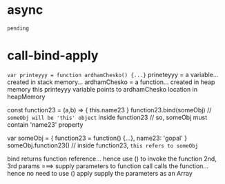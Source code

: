 # async
    pending

# call-bind-apply

`var printeyyy = function ardhamChesko() {...}`
    prineteyyy = a variable... created in stack memory... 
    ardhamChesko = a function... created in heap memory
    this printeyyy variable points to ardhamChesko location in heapMemory

<!-- approach 1 -->
const function23 = (a,b) => { this.name23 }
function23.bind(someObj)                            // `someObj will be 'this' object` inside function23
                                                    // so, someObj must contain 'name23' property

<!-- approach 2 -->
var someObj = { 
    function23 = function() {...},
    name23: 'gopal'
}
someObj.function23()                // inside function23, `this refers to someObj`


bind
    returns function reference... hence use () to invoke the function
    2nd, 3rd params ===> supply parameters to function
call
    calls the function... hence no need to use ()
apply
    supply the parameters as an Array


# 